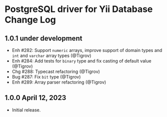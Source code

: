 # PostgreSQL driver for Yii Database Change Log

## 1.0.1 under development

- Enh #282: Support `numeric` arrays, improve support of domain types and `int` and `varchar` array types (@Tigrov)
- Enh #284: Add tests for `binary` type and fix casting of default value (@Tigrov)
- Chg #288: Typecast refactoring (@Tigrov)
- Bug #287: Fix `bit` type (@Tigrov)
- Enh #289: Array parser refactoring (@Tigrov)

## 1.0.0 April 12, 2023

- Initial release.
